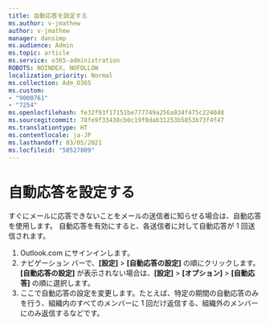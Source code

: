 ```yaml
---
title: 自動応答を設定する
ms.author: v-jmathew
author: v-jmathew
manager: dansimp
ms.audience: Admin
ms.topic: article
ms.service: o365-administration
ROBOTS: NOINDEX, NOFOLLOW
localization_priority: Normal
ms.collection: Adm_O365
ms.custom:
- "9000761"
- "7254"
ms.openlocfilehash: fe32f93f17151be777749a256a934f475c224048
ms.sourcegitcommit: 78fe9f33438cb0c19f0dab31253b5853b73f4f47
ms.translationtype: HT
ms.contentlocale: ja-JP
ms.lasthandoff: 03/05/2021
ms.locfileid: "50527809"
---
```

# <a name="set-up-an-automatic-reply"></a>自動応答を設定する

すぐにメールに応答できないことをメールの送信者に知らせる場合は、自動応答を使用します。 自動応答を有効にすると、各送信者に対して自動応答が 1 回送信されます。

1. Outlook.com にサインインします。
2. ナビゲーション バーで、**[設定]** > **[自動応答の設定]** の順にクリックします。 **[自動応答の設定]** が表示されない場合は、**[設定]** > **[オプション]** > **[自動応答]** の順に選択します。
3. ここで自動応答の設定を変更します。たとえば、特定の期間の自動応答のみを行う、組織内のすべてのメンバーに 1 回だけ返信する、組織外のメンバーにのみ返信するなどです。

